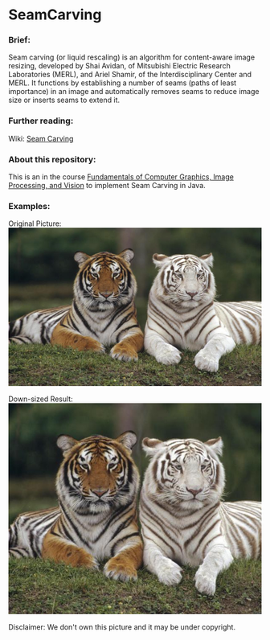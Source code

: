 # SeamCarving

### Brief:  
Seam carving (or liquid rescaling) is an algorithm for content-aware image resizing, developed by Shai Avidan, of Mitsubishi Electric Research Laboratories (MERL), and Ariel Shamir, of the Interdisciplinary Center and MERL. It functions by establishing a number of seams (paths of least importance) in an image and automatically removes seams to reduce image size or inserts seams to extend it.

### Further reading:  
Wiki: [Seam Carving](https://en.wikipedia.org/wiki/Seam_carving)

### About this repository:  
This is an in the course [Fundamentals of Computer Graphics, Image Processing, and Vision](http://www.cs.tau.ac.il/~dcor/Graphics/graphics2017.html) to implement Seam Carving in Java.

### Examples:
Original Picture:  
![alt text](https://github.com/eyalw711/SeamCarving/blob/master/docs/straight_general_1_originalpic.jpg "Original")

Down-sized Result:  
![alt text](https://github.com/eyalw711/SeamCarving/blob/master/docs/general_seam_1.jpg "Down-size result")

Disclaimer: We don't own this picture and it may be under copyright.
